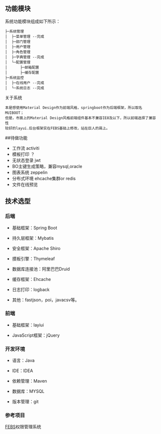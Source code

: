 ## 功能模块
系统功能模块组成如下所示：
```
├─系统管理
│  ├─菜单管理 --完成
│  ├─部门管理
│  ├─用户管理
│  ├─角色管理
│  ├─字典管理 --完成
│  └─配置管理
│      ├─邮箱配置
│      ├─缓存配置
├─系统监控
│  ├─在线用户 --完成
│  └─系统日志 --完成

```
关于系统
````
本是想使用Material Design作为前端风格，springboot作为后端框架，所以取名MUIBOOT；
但是，市面上的Material Design风格前端组件基本不兼容IE8及以下，所以前端选择了兼容性
较好的layui.后台框架实在FEBS基础上修改，站在巨人的肩上。
````
##待做功能
- 工作流 activiti
- 模板打印 ？
- 无状态登录 jwt
- BO主键生成策略，兼容mysql,oracle
- 图表系统 zeppelin
- 分布式环境 ehcache集群or redis
- 文件在线预览
## 技术选型
### 后端

- 基础框架：Spring Boot

- 持久层框架：Mybatis

- 安全框架：Apache Shiro

- 摸板引擎：Thymeleaf

- 数据库连接池：阿里巴巴Druid

- 缓存框架：Ehcache

- 日志打印：logback

- 其他：fastjson，poi，javacsv等。

### 前端
 
- 基础框架：layiui

- JavaScript框架：jQuery

### 开发环境

- 语言：Java

- IDE：IDEA

- 依赖管理：Maven

- 数据库：MYSQL

- 版本管理：git
### 参考项目
[FEBS](https://gitee.com/github-16661027/project)权限管理系统